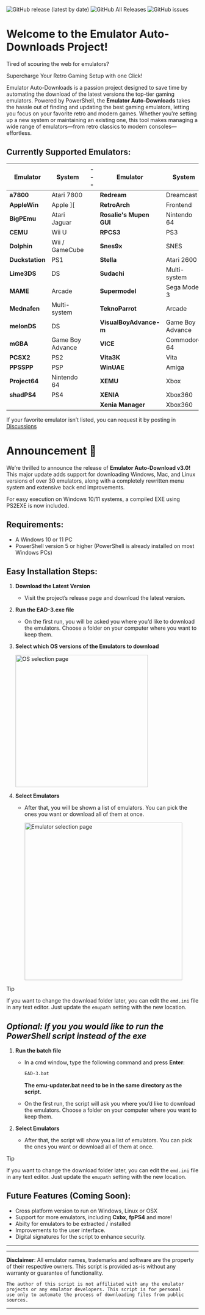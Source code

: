![GitHub release (latest by date)](https://img.shields.io/github/v/release/dbalcar/Emulator-Auto-downloads)
![GitHub All Releases](https://img.shields.io/github/downloads/dbalcar/Emulator-Auto-downloads/total)
![GitHub issues](https://img.shields.io/github/issues/dbalcar/Emulator-Auto-downloads)


# Welcome to the Emulator Auto-Downloads Project! #

Tired of scouring the web for emulators? 

Supercharge Your Retro Gaming Setup with one Click!

Emulator Auto-Downloads is a passion project designed to save time by automating the download of the latest versions the top-tier gaming emulators. Powered by PowerShell, the **Emulator Auto-Downloads** takes the hassle out of finding and updating the best gaming emulators, letting you focus on your favorite retro and modern games. Whether you're setting up a new system or maintaining an existing one, this tool makes managing a wide range of emulators—from retro classics to modern consoles—effortless.

## Currently Supported Emulators: ##

| **Emulator**           | **System**          | --- | **Emulator**            | **System**   |
|------------------------|---------------------|-----|-------------------------|--------------|
| **a7800**               | Atari 7800          |     | **Redream**              | Dreamcast    |
| **AppleWin**            | Apple ][            |     | **RetroArch**            | Frontend     |
| **BigPEmu**             | Atari Jaguar        |     | **Rosalie's Mupen GUI**  | Nintendo 64  |
| **CEMU**                | Wii U               |     | **RPCS3**                | PS3          |
| **Dolphin**             | Wii / GameCube      |     | **Snes9x**               | SNES         |
| **Duckstation**         | PS1                 |     | **Stella**               | Atari 2600   |
| **Lime3DS**             | DS                  |     | **Sudachi**              | Multi-system |
| **MAME**                | Arcade              |     | **Supermodel**           | Sega Model 3 |
| **Mednafen**            | Multi-system        |     | **TeknoParrot**          | Arcade       |
| **melonDS**             | DS                  |     | **VisualBoyAdvance-m**   | Game Boy Advance |
| **mGBA**                | Game Boy Advance    |     | **VICE**                 | Commodore 64 |
| **PCSX2**               | PS2                 |     | **Vita3K**               | Vita         |
| **PPSSPP**              | PSP                 |     | **WinUAE**               | Amiga        |
| **Project64**           | Nintendo 64         |     | **XEMU**                 | Xbox         |
| **shadPS4**             | PS4                 |     | **XENIA**                | Xbox360      |
|                        |                     |     | **Xenia Manager**        | Xbox360      |


If your favorite emulator isn’t listed, you can request it by posting in [Discussions](https://github.com/dbalcar/Emulator-Auto-downloads/discussions)


# Announcement 🚀 #

We’re thrilled to announce the release of **Emulator Auto-Download v3.0!** This major update adds support for downloading Windows, Mac, and Linux versions of over 30 emulators, along with a completely rewritten menu system and extensive back end improvements.

For easy execution on Windows 10/11 systems, a compiled EXE using PS2EXE is now included.

## Requirements:

- A Windows 10 or 11 PC
- PowerShell version 5 or higher (PowerShell is already installed on most Windows PCs)

## Easy Installation Steps:

1. **Download the Latest Version**
   - Visit the project’s release page and download the latest version.

2. **Run the EAD-3.exe file**

   - On the first run, you will be asked you where you’d like to download the emulators. Choose a folder on your computer where you want to keep them.

3. **Select which OS versions of the Emulators to download**

      <img width="347" alt="OS selection page" src="https://github.com/user-attachments/assets/c3366c66-e311-4692-9cec-8a2196d02631">

4. **Select Emulators**
   - After that, you will be shown a list of emulators. You can pick the ones you want or download all of them at once.

     <img width="413" alt="Emulator selection page" src="https://github.com/user-attachments/assets/d0665964-b4a6-4f8d-9552-483947ab0d1a">


     



> [!TIP]
> If you want to change the download folder later, you can edit the `emd.ini` file in any text editor. Just update the `emupath` setting with the new location.

## *Optional: If you you would like to run the PowerShell script instead of the exe*

1. **Run the batch file**
   - In a cmd window, type the following command and press **Enter**:
     ```bash
     EAD-3.bat
     ```
     **The emu-updater.bat need to be in the same directory as the script.**
     
   - On the first run, the script will ask you where you’d like to download the emulators. Choose a folder on your computer where you want to keep them.

4. **Select Emulators**
   - After that, the script will show you a list of emulators. You can pick the ones you want or download all of them at once.

> [!TIP]
> If you want to change the download folder later, you can edit the `emd.ini` file in any text editor. Just update the `emupath` setting with the new location.

 
 




## Future Features (Coming Soon):

- Cross platform version to run on Windows, Linux or OSX
- Support for more emulators, including **Cxbx**, **fpPS4** and more!
- Abilty for emulators to be extracted / installed
- Improvements to the user interface.
- Digital signatures for the script to enhance security.

---



---
**Disclaimer**: All emulator names, trademarks and software are the property of their respective owners. This script is provided as-is without any warranty or guarantee of functionality.

    The author of this script is not affiliated with any the emulator projects or any emulator developers. This script is for personal 
    use only to automate the process of downloading files from public sources.
---




